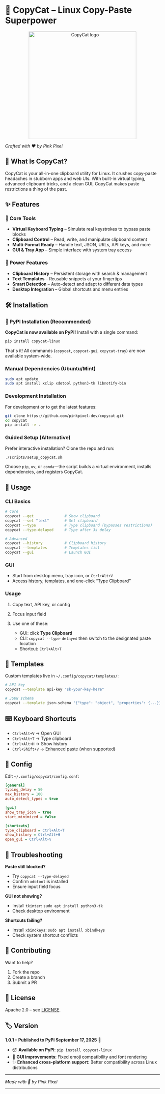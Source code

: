 # 🐾 CopyCat – Linux Copy-Paste Superpower

<p align="center">
  <img src="copycat/assets/logo.png" alt="CopyCat logo" width="350" />
</p>

*Crafted with ❤️ by Pink Pixel*

## 🚀 What Is CopyCat?

CopyCat is your all-in-one clipboard utility for Linux. It crushes copy-paste headaches in stubborn apps and web UIs. With built-in virtual typing, advanced clipboard tricks, and a clean GUI, CopyCat makes paste restrictions a thing of the past.

## ✨ Features

### 🎯 Core Tools

* **Virtual Keyboard Typing** – Simulate real keystrokes to bypass paste blocks
* **Clipboard Control** – Read, write, and manipulate clipboard content
* **Multi-Format Ready** – Handle text, JSON, URLs, API keys, and more
* **GUI & Tray App** – Simple interface with system tray access

### 🔧 Power Features

* **Clipboard History** – Persistent storage with search & management
* **Text Templates** – Reusable snippets at your fingertips
* **Smart Detection** – Auto-detect and adapt to different data types
* **Desktop Integration** – Global shortcuts and menu entries

## 🛠️ Installation

### 🎉 PyPI Installation (Recommended)

**CopyCat is now available on PyPI!** Install with a single command:

```bash
pip install copycat-linux
```

That's it! All commands (`copycat`, `copycat-gui`, `copycat-tray`) are now available system-wide.

### Manual Dependencies (Ubuntu/Mint)

```bash
sudo apt update
sudo apt install xclip xdotool python3-tk libnotify-bin
```

### Development Installation

For development or to get the latest features:

```bash
git clone https://github.com/pinkpixel-dev/copycat.git
cd copycat
pip install -e .
```

### Guided Setup (Alternative)

Prefer interactive installation? Clone the repo and run:

```bash
./scripts/setup_copycat.sh
```

Choose `pip`, `uv`, or `conda`—the script builds a virtual environment, installs dependencies, and registers CopyCat.

## 📖 Usage

### CLI Basics

```bash
# Core
copycat --get              # Show clipboard
copycat --set "text"       # Set clipboard
copycat --type             # Type clipboard (bypasses restrictions)
copycat --type-delayed     # Type after 3s delay

# Advanced
copycat --history          # Clipboard history
copycat --templates        # Templates list
copycat --gui              # Launch GUI
```

### GUI

* Start from desktop menu, tray icon, or `Ctrl+Alt+V`
* Access history, templates, and one-click “Type Clipboard”

### Usage

1. Copy text, API key, or config
2. Focus input field
3. Use one of these:

   * GUI: click **Type Clipboard**
   * CLI: `copycat --type-delayed` then switch to the designated paste location
   * Shortcut: `Ctrl+Alt+T`

## 🎨 Templates

Custom templates live in `~/.config/copycat/templates/`:

```bash
# API key
copycat --template api-key "sk-your-key-here"

# JSON schema
copycat --template json-schema '{"type": "object", "properties": {...}}'
```

## ⌨️ Keyboard Shortcuts

* `Ctrl+Alt+V` → Open GUI
* `Ctrl+Alt+T` → Type clipboard
* `Ctrl+Alt+H` → Show history
* `Ctrl+Shift+V` → Enhanced paste (when supported)

## 🔧 Config

Edit `~/.config/copycat/config.conf`:

```ini
[general]
typing_delay = 50
max_history = 100
auto_detect_types = true

[gui]
show_tray_icon = true
start_minimized = false

[shortcuts]
type_clipboard = Ctrl+Alt+T
show_history = Ctrl+Alt+H
open_gui = Ctrl+Alt+V
```

## 🐛 Troubleshooting

**Paste still blocked?**

* Try `copycat --type-delayed`
* Confirm `xdotool` is installed
* Ensure input field focus

**GUI not showing?**

* Install `tkinter`: `sudo apt install python3-tk`
* Check desktop environment

**Shortcuts failing?**

* Install `xbindkeys`: `sudo apt install xbindkeys`
* Check system shortcut conflicts

## 🤝 Contributing

Want to help?

1. Fork the repo
2. Create a branch
3. Submit a PR

## 📄 License

Apache 2.0 – see [LICENSE](LICENSE).

## 🏷️ Version

**1.0.1 – Published to PyPI September 17, 2025** 🎉

- 📦 **Available on PyPI**: `pip install copycat-linux`
- 🎨 **GUI improvements**: Fixed emoji compatibility and font rendering
- ✨ **Enhanced cross-platform support**: Better compatibility across Linux distributions

---

*Made with 🩷 by Pink Pixel*

---

